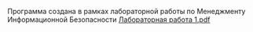 Программа создана в рамках лабораторной работы по Менеджменту Информационной Безопасности
[Лабораторная работа 1.pdf](https://github.com/exp1azy/WinAuth/files/14335963/1.pdf)
